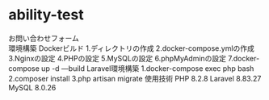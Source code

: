 # ability-test
お問い合わせフォーム<br>
環境構築
Dockerビルド
1.ディレクトリの作成
2.docker-compose.ymlの作成
3.Nginxの設定
4.PHPの設定
5.MySQLの設定
6.phpMyAdminの設定
7.docker-compose up -d —build
Laravel環境構築
1.docker-compose exec php bash
2.composer install
3.php artisan migrate
使用技術
PHP 8.2.8
Laravel 8.83.27
MySQL 8.0.26
